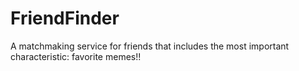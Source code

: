 # FriendFinder
A matchmaking service for friends that includes the most important characteristic: favorite memes!!
